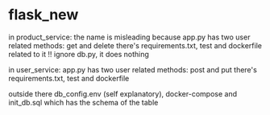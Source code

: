 # flask_new
in product_service:
the name is misleading because app.py has two user related methods: get and delete
there's requirements.txt, test and dockerfile related to it
!! ignore db.py, it does nothing

in user_service:
app.py has two user related methods: post and put
there's requirements.txt, test and dockerfile

outside there db_config.env (self explanatory), docker-compose and init_db.sql which has the schema of the table
